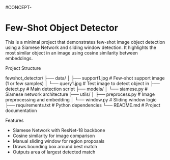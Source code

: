 #CONCEPT-
# Few-Shot Object Detector

This is a minimal project that demonstrates few-shot image object detection using a Siamese Network and sliding window detection. It highlights the most similar object in an image using cosine similarity between embeddings.


 Project Structure

fewshot_detector/
├── data/
│   ├── support1.jpg         # Few-shot support image (1 or few samples)
│   └── query1.jpg           # Test image to detect object in
├── detect.py                # Main detection script
├── models/
│   └── siamese.py           # Siamese network architecture
├── utils/
│   ├── preprocess.py        # Image preprocessing and embedding
│   └── window.py            # Sliding window logic
├── requirements.txt         # Python dependencies
└── README.md                # Project documentation


 Features
- Siamese Network with ResNet-18 backbone
- Cosine similarity for image comparison
- Manual sliding window for region proposals
- Draws bounding box around best match
- Outputs area of largest detected match

